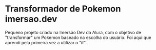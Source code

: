 # Transformador de Pokemon imersao.dev

Pequeno projeto criado na Imersão Dev da Alura, com o objetivo de "transformar" um Pokemon baseado na escolha do usuário. Foi aqui que aprendi pela primeira vez a utilizar o "if".
